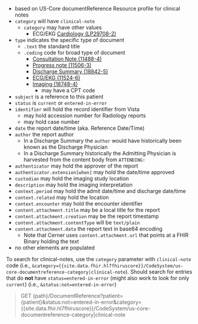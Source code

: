 
- based on US-Core documentReference Resource profile for clinical notes
- `category` will have `clinical-note`
  - `category` may have other values
    - ECG/EKG [Cardiology (LP29708-2)](https://loinc.org/LP29708-2)
- `type` indicates the specific type of document
  - `.text` the standard title
  - `.coding` code for broad type of document
    - [Consultation Note (11488-4)](https://loinc.org/11488-4/)
    - [Progress note (11506-3)](https://loinc.org/11506-3/)
    - [Discharge Summary (18842-5)](https://loinc.org/18842-5/)
    - [ECG/EKG (11524-6)](https://loinc.org/11524-6/)
    - [Imaging (18748-4)](https://loinc.org/18748-4/)
      - may have a CPT code
- `subject` is a reference to this patient
- `status` is `current` or `entered-in-error`
- `identifier` will hold the record identifier from Vista
  - may hold accession number for Radiology reports
  - may hold case number
- `date` the report date/time (aka. Reference Date/Time)
- `author` the report author
  - In a Discharge Summary the `author` would have historically been known as the Discharge Physician
  - In a Discharge Summary historically the Admitting Physician is harvested from the content body from `ATTENDING:`
- `authenticator` may hold the approver of the report
- `authenticator.extension[when]` may hold the date/time approved
- `custodian` may hold the imaging study location
- `description` may hold the imaging interpretation
- `context.period` may hold the admit date/time and discharge date/time
- `context.related` may hold the location
- `context.encounter` may hold the encounter identifier
- `content.attachment.title` may be a local title for the report
- `content.attachment.creation` may be the report timestamp
- `content.attachment.contentType` will be `text/plain`
- `content.attachment.data` the report text in base64 encoding
  - Note that Cerner uses `content.attachment.url` that points at a FHIR Binary holding the text
- no other elements are populated

To search for clinical-notes, use the `category` parameter with `clinical-note` code (i.e., `&category={{site.data.fhir.hl7fhiruscore}}/CodeSystem/us-core-documentreference-category|clinical-note`).
Should search for entries that do **not** have `status=entered-in-error` (might also work to look for only `current`) (i.e., `&status:not=entered-in-error`)
> GET {path}/DocumentReference?patient={patient}&status:not=entered-in-error&category={{site.data.fhir.hl7fhiruscore}}/CodeSystem/us-core-documentreference-category|clinical-note
